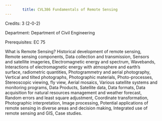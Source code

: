 ```yaml
---
        title: CVL386 Fundamentals of Remote Sensing
---
```

Credits: 3 (2-0-2)

Department: Department of Civil Engineering

Prerequisites: EC 75

What is Remote Sensing? Historical development of remote sensing, Remote sensing components, Data collection and transmission, Sensors and satellite imageries, Electromagnetic energy and spectrum, Wavebands, Interactions of electromagnetic energy with atmosphere and earth’s surface, radiometric quantities, Photogrammetry and aerial photography, Vertical and tilted photographs, Photographic materials, Photo-processes, Stereoscopic viewing, fly view, Aerial mosaics, Various satellite systems and monitoring programs, Data Products, Satellite data, Data formats, Data acquisition for natural resources management and weather forecast, Random errors and least square adjustment, Coordinate transformation, Photographic interpretation, Image processing, Potential applications of remote sensing in diverse areas and decision making, Integrated use of remote sensing and GIS, Case studies.